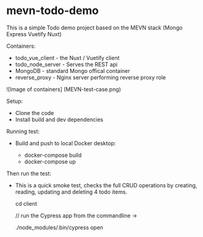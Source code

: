 # mevn-todo-demo
This is a simple Todo demo project based on the MEVN stack (Mongo Express Vuetify Nuxt)

Containers:
- todo_vue_client - the Nuxt / Vuetify client
- todo_node_server - Serves the REST api
- MongoDB - standard Mongo offical container
- reverse_proxy - Nginx server performing reverse proxy role

![Image of containers]
(MEVN-test-case.png)

Setup:
- Clone the code
- Install build and dev dependencies

Running test:

- Build and push to local Docker desktop:
      
  - docker-compose build
  - docker-compose up
  
Then run the test:

  - This is a quick smoke test, checks the full CRUD operations 
  by creating, reading, updating and deleting 4 todo items.

    cd client
    
    // run the Cypress app from the commandline ->
    
    ./node_modules/.bin/cypress open
